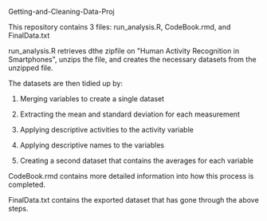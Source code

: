 Getting-and-Cleaning-Data-Proj

This repository contains 3 files: run_analysis.R, CodeBook.rmd, and FinalData.txt

run_analysis.R retrieves dthe zipfile on "Human Activity Recognition in Smartphones", unzips the file, and creates the necessary datasets from the unzipped file.

The datasets are then tidied up by:

1. Merging variables to create a single dataset

2. Extracting the mean and standard deviation for each measurement

3. Applying descriptive activities to the activity variable

4. Applying descriptive names to the variables

5. Creating a second dataset that contains the averages for each variable

CodeBook.rmd contains more detailed information into how this process is completed. 

FinalData.txt contains the exported dataset that has gone through the above steps.
